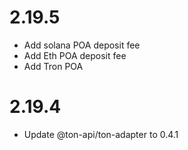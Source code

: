 # 2.19.5

- Add solana POA deposit fee
- Add Eth POA deposit fee
- Add Tron POA

# 2.19.4

- Update @ton-api/ton-adapter to 0.4.1
